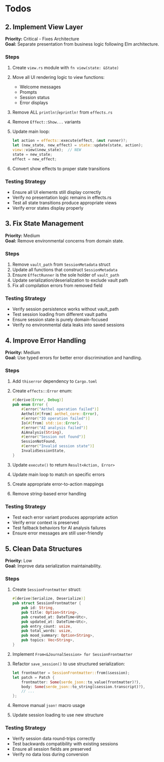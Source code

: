 # Todos

## 2. Implement View Layer

**Priority:** Critical - Fixes Architecture  
**Goal:** Separate presentation from business logic following Elm architecture.

### Steps

1. Create `view.rs` module with `fn view(state: &State)`
2. Move all UI rendering logic to view functions:
   - Welcome messages
   - Prompts
   - Session status
   - Error displays
3. Remove ALL `println!`/`eprintln!` from `effects.rs`
4. Remove `Effect::Show...` variants
5. Update main loop:

   ```rust
   let action = effects::execute(effect, &mut runner)?;
   let (new_state, new_effect) = state::update(state, action);
   view::view(&new_state);  // NEW
   state = new_state;
   effect = new_effect;
   ```

6. Convert show effects to proper state transitions

### Testing Strategy

- Ensure all UI elements still display correctly
- Verify no presentation logic remains in effects.rs
- Test all state transitions produce appropriate views
- Verify error states display properly

## 3. Fix State Management

**Priority:** Medium  
**Goal:** Remove environmental concerns from domain state.

### Steps

1. Remove `vault_path` from `SessionMetadata` struct
2. Update all functions that construct `SessionMetadata`
3. Ensure `EffectRunner` is the sole holder of `vault_path`
4. Update serialization/deserialization to exclude vault path
5. Fix all compilation errors from removed field

### Testing Strategy

- Verify session persistence works without vault_path
- Test session loading from different vault paths
- Ensure session state is purely domain-focused
- Verify no environmental data leaks into saved sessions

## 4. Improve Error Handling

**Priority:** Medium  
**Goal:** Use typed errors for better error discrimination and handling.

### Steps

1. Add `thiserror` dependency to `Cargo.toml`
2. Create `effects::Error` enum:

   ```rust
   #[derive(Error, Debug)]
   pub enum Error {
       #[error("Aethel operation failed")]
       Aethel(#[from] aethel_core::Error),
       #[error("IO operation failed")]
       Io(#[from] std::io::Error),
       #[error("AI analysis failed")]
       AiAnalysis(String),
       #[error("Session not found")]
       SessionNotFound,
       #[error("Invalid session state")]
       InvalidSessionState,
   }
   ```

3. Update `execute()` to return `Result<Action, Error>`
4. Update main loop to match on specific errors
5. Create appropriate error-to-action mappings
6. Remove string-based error handling

### Testing Strategy

- Test each error variant produces appropriate action
- Verify error context is preserved
- Test fallback behaviors for AI analysis failures
- Ensure error messages are still user-friendly

## 5. Clean Data Structures

**Priority:** Low  
**Goal:** Improve data serialization maintainability.

### Steps

1. Create `SessionFrontmatter` struct:

   ```rust
   #[derive(Serialize, Deserialize)]
   pub struct SessionFrontmatter {
       pub id: String,
       pub title: Option<String>,
       pub created_at: DateTime<Utc>,
       pub updated_at: DateTime<Utc>,
       pub entry_count: usize,
       pub total_words: usize,
       pub mood_summary: Option<String>,
       pub topics: Vec<String>,
   }
   ```

2. Implement `From<&JournalSession> for SessionFrontmatter`
3. Refactor `save_session()` to use structured serialization:

   ```rust
   let frontmatter = SessionFrontmatter::from(&session);
   let patch = Patch {
       frontmatter: Some(serde_json::to_value(frontmatter)?),
       body: Some(serde_json::to_string(&session.transcript)?),
       // ...
   };
   ```

4. Remove manual `json!` macro usage
5. Update session loading to use new structure

### Testing Strategy

- Verify session data round-trips correctly
- Test backwards compatibility with existing sessions
- Ensure all session fields are preserved
- Verify no data loss during conversion

